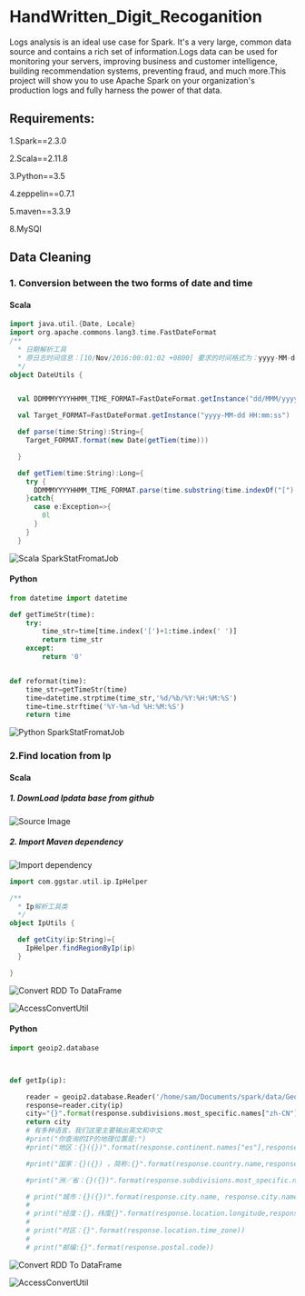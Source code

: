 # HandWritten_Digit_Recoganition
Logs analysis is an ideal use case for Spark. It's a very large, common data source and contains a rich set of information.Logs data can be used for monitoring your servers, improving business and customer intelligence, building recommendation systems, preventing fraud, and much more.This project will show you to use Apache Spark on your organization's production logs and fully harness the power of that data. 



## Requirements:
1.Spark==2.3.0

2.Scala==2.11.8

3.Python==3.5

4.zeppelin==0.7.1

5.maven==3.3.9

8.MySQl




## Data Cleaning

### 1. Conversion between the two forms of date and time
#### Scala
```scala
import java.util.{Date, Locale}
import org.apache.commons.lang3.time.FastDateFormat
/**
  * 日期解析工具
  * 原日志时间信息：[10/Nov/2016:00:01:02 +0800] 要求的时间格式为：yyyy-MM-dd HH:mm:ss
  */
object DateUtils {


  val DDMMMYYYYHHMM_TIME_FORMAT=FastDateFormat.getInstance("dd/MMM/yyyy:HH:mm:ss Z",Locale.ENGLISH)

  val Target_FORMAT=FastDateFormat.getInstance("yyyy-MM-dd HH:mm:ss")

  def parse(time:String):String={
    Target_FORMAT.format(new Date(getTiem(time)))

  }

  def getTiem(time:String):Long={
    try {
      DDMMMYYYYHHMM_TIME_FORMAT.parse(time.substring(time.indexOf("[") + 1, time.indexOf("]"))).getTime
    }catch{
      case e:Exception=>{
        0l
      }
    }
  }
```

![Scala SparkStatFromatJob](https://github.com/duanluyun/Log-AnaLysis/blob/master/images/DeepinScreenshot_select-area_20180902210627.png)


#### Python

```python
from datetime import datetime

def getTimeStr(time):
    try:
        time_str=time[time.index('[')+1:time.index(' ')]
        return time_str
    except:
        return '0'


def reformat(time):
    time_str=getTimeStr(time)
    time=datetime.strptime(time_str,'%d/%b/%Y:%H:%M:%S')
    time=time.strftime('%Y-%m-%d %H:%M:%S')
    return time

```

![Python SparkStatFromatJob](https://github.com/duanluyun/Log-AnaLysis/blob/master/images/DeepinScreenshot_select-area_20180902210627.png)


### 2.Find location from Ip

#### Scala

##### 1. DownLoad Ipdata base from github

![Source Image](https://github.com/duanluyun/Log-AnaLysis/blob/master/images/DeepinScreenshot_select-area_20180831234656.png)

##### 2. Import Maven dependency
![Import dependency](https://github.com/duanluyun/Log-AnaLysis/blob/master/images/DeepinScreenshot_select-area_20180902204416.png)

```Scala
import com.ggstar.util.ip.IpHelper

/**
  * Ip解析工具类
  */
object IpUtils {

  def getCity(ip:String)={
    IpHelper.findRegionByIp(ip)
  }

}
```
![Convert RDD To DataFrame](https://github.com/duanluyun/Log-AnaLysis/blob/master/images/DeepinScreenshot_select-area_20180902211455.png)

![AccessConvertUtil](https://github.com/duanluyun/Log-AnaLysis/blob/master/images/DeepinScreenshot_select-area_20180902211635.png)
#### Python
```python
import geoip2.database



def getIp(ip):

    reader = geoip2.database.Reader('/home/sam/Documents/spark/data/GeoLite2-City_20180807/GeoLite2-City.mmdb')
    response=reader.city(ip)
    city="{}".format(response.subdivisions.most_specific.names["zh-CN"])
    return city
    # 有多种语言，我们这里主要输出英文和中文
    #print("你查询的IP的地理位置是:")
    #print("地区：{}({})".format(response.continent.names["es"],response.continent.names["zh-CN"]))

    #print("国家：{}({}) ，简称:{}".format(response.country.name,response.country.names["zh-CN"],response.country.iso_code))

    #print("洲／省：{}({})".format(response.subdivisions.most_specific.name,response.subdivisions.most_specific.names["zh-CN"]))

    # print("城市：{}({})".format(response.city.name, response.city.names["zh-CN"]))
    #
    # print("经度：{}，纬度{}".format(response.location.longitude,response.location.latitude))
    #
    # print("时区：{}".format(response.location.time_zone))
    #
    # print("邮编:{}".format(response.postal.code))


```
![Convert RDD To DataFrame](https://github.com/duanluyun/Log-AnaLysis/blob/master/images/DeepinScreenshot_select-area_20180902212429.png)

![AccessConvertUtil](https://github.com/duanluyun/Log-AnaLysis/blob/master/images/DeepinScreenshot_select-area_20180902212359.png)

